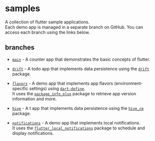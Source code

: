 # samples

A collection of flutter sample applications.  
Each demo app is managed in a separate branch on GitHub. You can access each branch using the links below.

## branches
* [`main`](https://github.com/covaaa/samples/tree/main) - A counter app that demonstrates the basic concepts of flutter.

* [`drift`](https://github.com/covaaa/samples/tree/drift) - A todo app that implements data persistence using the [`drift`](https://pub.dev/packages/drift) package.

* [`flavors`](https://github.com/covaaa/samples/tree/flavors) - A demo app that implements app flavors (environment-specific settings) using [`dart-define`](https://dartcode.org/docs/using-dart-define-in-flutter).   
It uses the [`package_info_plus`](https://pub.dev/packages/package_info_plus) package to retrieve app version information and more.

* [`hive`](https://github.com/covaaa/samples/tree/hive) - A t app that implements data persistence using the [`hive_ce`](https://pub.dev/packages/hive_ce) package.

* [`notifications`](https://github.com/covaaa/samples/tree/notifications) - A demo app that implements local notifications.   
It uses the [`flutter_local_notifications`](https://pub.dev/packages/flutter_local_notifications) package to schedule and display notifications.
